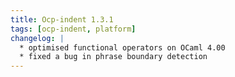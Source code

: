 ```yaml
---
title: Ocp-indent 1.3.1
tags: [ocp-indent, platform]
changelog: |
  * optimised functional operators on OCaml 4.00
  * fixed a bug in phrase boundary detection
---
```


